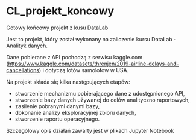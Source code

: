 # CL_projekt_koncowy
Gotowy końcowy projekt z kusu DataLab

Jest to projekt, który został wykonany na zaliczenie kursu DataLab - Analityk danych.

Dane pobierane z API pochodzą z serwisu kaggle.com (https://www.kaggle.com/datasets/threnjen/2019-airline-delays-and-cancellations)
i dotyczą lotów samolotow w USA.

Na projekt składa się kilka następujących etapów: 
- stworzenie mechanizmu pobierającego dane z udostępnionego API,
- stworzenie bazy danych używanej do celów analityczno raportowych,
- zasilenie pobranymi danymi bazy,
- dokonanie analizy eksploracyjnej zbioru danych,
- stworzenie raportu operacyjnego.


Szczegółowy opis działań zawarty jest w plikach Jupyter Notebook
